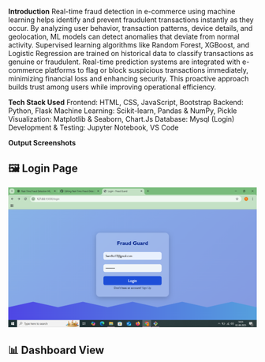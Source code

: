 **Introduction**
Real-time fraud detection in e-commerce using machine learning helps identify and prevent fraudulent transactions instantly as they occur.
By analyzing user behavior, transaction patterns, device details, and geolocation, ML models can detect anomalies that deviate from normal activity. 
Supervised learning algorithms like Random Forest, XGBoost, and Logistic Regression are trained on historical data to classify transactions as genuine or fraudulent.
Real-time prediction systems are integrated with e-commerce platforms to flag or block suspicious transactions immediately, minimizing financial loss and enhancing security. 
This proactive approach builds trust among users while improving operational efficiency.

**Tech Stack Used**
Frontend: HTML, CSS, JavaScript, Bootstrap 
Backend: Python, Flask
Machine Learning: Scikit-learn, Pandas & NumPy, Pickle 
Visualization: Matplotlib & Seaborn, Chart.Js
Database: Mysql (Login)
Development & Testing: Jupyter Notebook, VS Code

**Output Screenshots**
## 🖼️ Login Page
![Login Page Screenshot](static/images/login.png)

## 📊 Dashboard View


 

